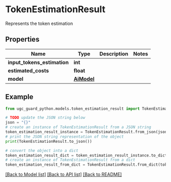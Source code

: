 # TokenEstimationResult

Represents the token estimation

## Properties

Name | Type | Description | Notes
------------ | ------------- | ------------- | -------------
**input_tokens_estimation** | **int** |  | 
**estimated_costs** | **float** |  | 
**model** | [**AiModel**](AiModel.md) |  | 

## Example

```python
from ugc_guard_python.models.token_estimation_result import TokenEstimationResult

# TODO update the JSON string below
json = "{}"
# create an instance of TokenEstimationResult from a JSON string
token_estimation_result_instance = TokenEstimationResult.from_json(json)
# print the JSON string representation of the object
print(TokenEstimationResult.to_json())

# convert the object into a dict
token_estimation_result_dict = token_estimation_result_instance.to_dict()
# create an instance of TokenEstimationResult from a dict
token_estimation_result_from_dict = TokenEstimationResult.from_dict(token_estimation_result_dict)
```
[[Back to Model list]](../README.md#documentation-for-models) [[Back to API list]](../README.md#documentation-for-api-endpoints) [[Back to README]](../README.md)


